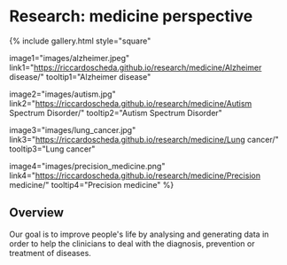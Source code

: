 # <i class="fas research"></i>Research: medicine perspective

{%
  include gallery.html
  style="square"

  image1="images/alzheimer.jpeg"
  link1="https://riccardoscheda.github.io/research/medicine/Alzheimer disease/"
  tooltip1="Alzheimer disease"

  image2="images/autism.jpg"
  link2="https://riccardoscheda.github.io/research/medicine/Autism Spectrum Disorder/"
  tooltip2="Autism Spectrum Disorder"
  
  image3="images/lung_cancer.jpg"
  link3="https://riccardoscheda.github.io/research/medicine/Lung cancer/"
  tooltip3="Lung cancer"
  
  image4="images/precision_medicine.png"
  link4="https://riccardoscheda.github.io/research/medicine/Precision medicine/"
  tooltip4="Precision medicine"
%}

## Overview
Our goal is to improve people's life by analysing and generating data in order to help the clinicians to deal with the diagnosis, prevention or treatment of diseases.





